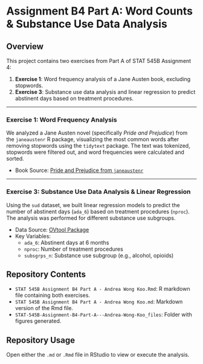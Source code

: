 # Assignment B4 Part A: Word Counts & Substance Use Data Analysis

## Overview
This project contains two exercises from Part A of STAT 545B Assignment 4:
1. **Exercise 1**: Word frequency analysis of a Jane Austen book, excluding stopwords.
2. **Exercise 3**: Substance use data analysis and linear regression to predict abstinent days based on treatment procedures.

---

### Exercise 1: Word Frequency Analysis
We analyzed a Jane Austen novel (specifically *Pride and Prejudice*) from the `janeaustenr` R package, visualizing the most common words after removing stopwords using the `tidytext` package. The text was tokenized, stopwords were filtered out, and word frequencies were calculated and sorted.

- Book Source: [Pride and Prejudice from `janeaustenr`](https://cran.r-project.org/web/packages/janeaustenr/janeaustenr.pdf)

---

### Exercise 3: Substance Use Data Analysis & Linear Regression
Using the `sud` dataset, we built linear regression models to predict the number of abstinent days (`ada_6`) based on treatment procedures (`nproc`). The analysis was performed for different substance use subgroups.

- Data Source: [OVtool Package](https://cran.r-project.org/web/packages/OVtool/vignettes/OVtool.html)
- Key Variables:
  - `ada_6`: Abstinent days at 6 months
  - `nproc`: Number of treatment procedures
  - `subsgrps_n`: Substance use subgroup (e.g., alcohol, opioids)

## Repository Contents
- `STAT 545B Assignment B4 Part A - Andrea Wong Koo.Rmd`: R markdown file containing both exercises.
- `STAT 545B Assignment B4 Part A - Andrea Wong Koo.md`: Markdown version of the Rmd file.
- `STAT-545B-Assignment-B4-Part-A---Andrea-Wong-Koo_files`: Folder with figures generated.

## Repository Usage
Open either the `.md` or `.Rmd` file in RStudio to view or execute the analysis.
